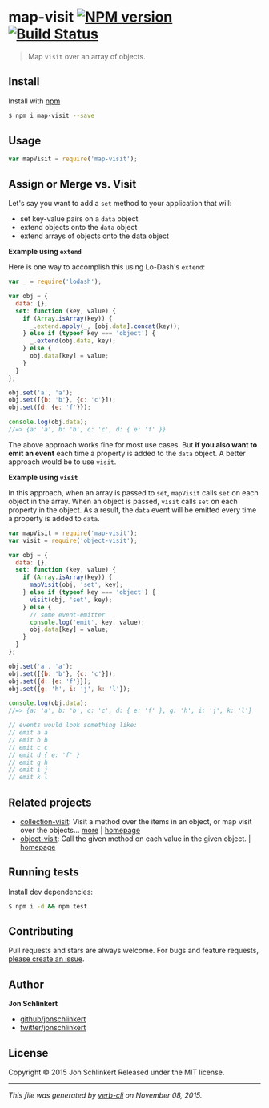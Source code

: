 # map-visit [![NPM version](https://badge.fury.io/js/map-visit.svg)](http://badge.fury.io/js/map-visit)  [![Build Status](https://travis-ci.org/jonschlinkert/map-visit.svg)](https://travis-ci.org/jonschlinkert/map-visit)

> Map `visit` over an array of objects.

## Install

Install with [npm](https://www.npmjs.com/)

```sh
$ npm i map-visit --save
```

## Usage

```js
var mapVisit = require('map-visit');
```

## Assign or Merge vs. Visit

Let's say you want to add a `set` method to your application that will:

* set key-value pairs on a `data` object
* extend objects onto the `data` object
* extend arrays of objects onto the data object

**Example using `extend`**

Here is one way to accomplish this using Lo-Dash's `extend`:

```js
var _ = require('lodash');

var obj = {
  data: {},
  set: function (key, value) {
    if (Array.isArray(key)) {
      _.extend.apply(_, [obj.data].concat(key));
    } else if (typeof key === 'object') {
      _.extend(obj.data, key);
    } else {
      obj.data[key] = value;
    }
  }
};

obj.set('a', 'a');
obj.set([{b: 'b'}, {c: 'c'}]);
obj.set({d: {e: 'f'}});

console.log(obj.data);
//=> {a: 'a', b: 'b', c: 'c', d: { e: 'f' }}
```

The above approach works fine for most use cases. But **if you also want to emit an event** each time a property is added to the `data` object. A better approach would be to use `visit`.

**Example using `visit`**

In this approach, when an array is passed to `set`, `mapVisit` calls `set` on each object in the array. When an object is passed, `visit` calls `set` on each property in the object. As a result, the `data` event will be emitted every time a property is added to `data`.

```js
var mapVisit = require('map-visit');
var visit = require('object-visit');

var obj = {
  data: {},
  set: function (key, value) {
    if (Array.isArray(key)) {
      mapVisit(obj, 'set', key);
    } else if (typeof key === 'object') {
      visit(obj, 'set', key);
    } else {
      // some event-emitter
      console.log('emit', key, value);
      obj.data[key] = value;
    }
  }
};

obj.set('a', 'a');
obj.set([{b: 'b'}, {c: 'c'}]);
obj.set({d: {e: 'f'}});
obj.set({g: 'h', i: 'j', k: 'l'});

console.log(obj.data);
//=> {a: 'a', b: 'b', c: 'c', d: { e: 'f' }, g: 'h', i: 'j', k: 'l'}

// events would look something like:
// emit a a
// emit b b
// emit c c
// emit d { e: 'f' }
// emit g h
// emit i j
// emit k l
```

## Related projects

* [collection-visit](https://www.npmjs.com/package/collection-visit): Visit a method over the items in an object, or map visit over the objects… [more](https://www.npmjs.com/package/collection-visit) | [homepage](https://github.com/jonschlinkert/collection-visit)
* [object-visit](https://www.npmjs.com/package/object-visit): Call the given method on each value in the given object. | [homepage](https://github.com/jonschlinkert/object-visit)

## Running tests

Install dev dependencies:

```sh
$ npm i -d && npm test
```

## Contributing

Pull requests and stars are always welcome. For bugs and feature requests, [please create an issue](https://github.com/jonschlinkert/map-visit/issues/new).

## Author

**Jon Schlinkert**

+ [github/jonschlinkert](https://github.com/jonschlinkert)
+ [twitter/jonschlinkert](http://twitter.com/jonschlinkert)

## License

Copyright © 2015 Jon Schlinkert
Released under the MIT license.

***

_This file was generated by [verb-cli](https://github.com/assemble/verb-cli) on November 08, 2015._